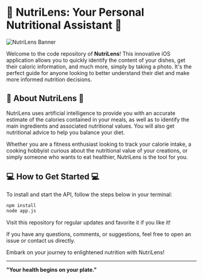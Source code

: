 # 🍎 NutriLens: Your Personal Nutritional Assistant 🍎

![NutriLens Banner](https://clarifai.com/api/clarifai/main/models/food-item-recognition/badge)

Welcome to the code repository of **NutriLens**! This innovative iOS application allows you to quickly identify the content of your dishes, get their caloric information, and much more, simply by taking a photo. It's the perfect guide for anyone looking to better understand their diet and make more informed nutrition decisions.

## 🥗 About NutriLens 🥗

NutriLens uses artificial intelligence to provide you with an accurate estimate of the calories contained in your meals, as well as to identify the main ingredients and associated nutritional values. You will also get nutritional advice to help you balance your diet. 

Whether you are a fitness enthusiast looking to track your calorie intake, a cooking hobbyist curious about the nutritional value of your creations, or simply someone who wants to eat healthier, NutriLens is the tool for you.

## 💻 How to Get Started 💻

To install and start the API, follow the steps below in your terminal:

```bash
npm install 
node app.js
```

Visit this repository for regular updates and favorite it if you like it!

If you have any questions, comments, or suggestions, feel free to open an issue or contact us directly.

Embark on your journey to enlightened nutrition with NutriLens!

---

**"Your health begins on your plate."**
